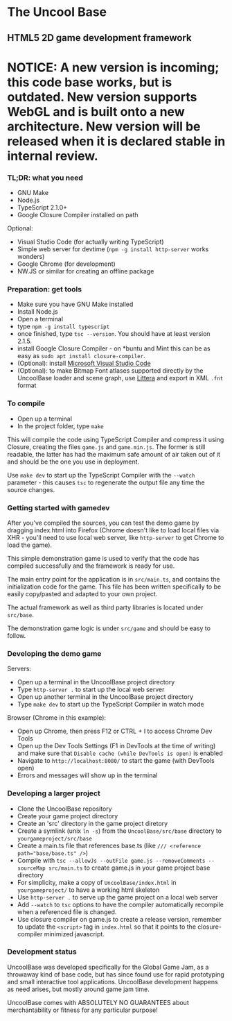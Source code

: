 # The Uncool Base
## HTML5 2D game development framework

# NOTICE: A new version is incoming; this code base works, but is outdated. New version supports WebGL and is built onto a new architecture. New version will be released when it is declared stable in internal review.


### TL;DR: what you need

- GNU Make
- Node.js
- TypeScript 2.1.0+
- Google Closure Compiler installed on path

Optional:

- Visual Studio Code (for actually writing TypeScript)
- Simple web server for devtime (`npm -g install http-server` works wonders)
- Google Chrome (for development)
- NW.JS or similar for creating an offline package

### Preparation: get tools

- Make sure you have GNU Make installed
- Install Node.js
- Open a terminal
- type `npm -g install typescript`
- once finished, type `tsc --version`. You should have at least version 2.1.5.
- install Google Closure Compiler - on *buntu and Mint this can be as easy as `sudo apt install closure-compiler`.
- (Optional): install [Microsoft Visual Studio Code](https://code.visualstudio.com/)
- (Optional): to make Bitmap Font atlases supported directly by the UncoolBase loader and scene graph, use [Littera](http://kvazars.com/littera/) and export in XML `.fnt` format

### To compile

- Open up a terminal
- In the project folder, type `make`

This will compile the code using TypeScript Compiler and compress it using Closure,
creating the files `game.js` and `game.min.js`. The former is still readable, the latter
has had the maximum safe amount of air taken out of it and should be the one you use
in deployment.

Use `make dev` to start up the TypeScript Compiler with the `--watch` parameter - this causes
`tsc` to regenerate the output file any time the source changes.

### Getting started with gamedev

After you've compiled the sources, you can test the demo game
by dragging index.html into Firefox (Chrome doesn't like to load
local files via XHR - you'll need to use local web server, like
`http-server` to get Chrome to load the game).

This simple demonstration game is used to verify that the code
has compiled successfully and the framework is ready for use.

The main entry point for the application is in `src/main.ts`, and
contains the initialization code for the game. This file has been
written specifically to be easily copy/pasted and adapted to your
own project.

The actual framework as well as third party libraries is located
under `src/base`. 

The demonstration game logic is under `src/game` and should be easy
to follow.

### Developing the demo game

Servers:

- Open up a terminal in the UncoolBase project directory
- Type `http-server .` to start up the local web server
- Open up another terminal in the UncoolBase project directory
- Type `make dev` to start up the TypeScript Compiler in watch mode

Browser (Chrome in this example):

- Open up Chrome, then press F12 or CTRL + I to access Chrome Dev Tools
- Open up the Dev Tools Settings (F1 in DevTools at the time of writing) and make sure that `Disable cache (while DevTools is open)` is enabled
- Navigate to `http://localhost:8080/` to start the game (with DevTools open)
- Errors and messages will show up in the terminal

### Developing a larger project

- Clone the UncoolBase repository
- Create your game project directory
- Create an 'src' directory in the game project diretory
- Create a symlink (unix `ln -s`) from the `UncoolBase/src/base` directory to `yourgameproject/src/base`
- Create a main.ts file that references base.ts (like `/// <reference path="base/base.ts" />`)
- Compile with `tsc --allowJs --outFile game.js --removeComments --sourceMap src/main.ts` to create game.js in your game project base directory
- For simplicity, make a copy of `UncoolBase/index.html` in `yourgameproject/` to have a working html skeleton
- Use `http-server .` to serve up the game project on a local web server
- Add `--watch` to `tsc` options to have the compiler automatically recompile when a referenced file is changed.
- Use closure compiler on game.js to create a release version, remember to update the `<script>` tag in `index.html` so that it points to the closure-compiler minimized javascript.

### Development status

UncoolBase was developed specifically for the Global Game Jam, as a throwaway
kind of base code, but has since found use for rapid prototyping and small
interactive tool applications.
UncoolBase development happens as need arises, but mostly around game jam time.

UncoolBase comes with ABSOLUTELY NO GUARANTEES about merchantability or fitness
for any particular purpose!
